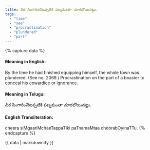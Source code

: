 ```yaml
---
title: చీర సింగారించేటప్పటికి పట్నమంతా చూరబోయినట్టు.
tags:
  - "time"
  - "see"
  - "procrastination"
  - "plundered"
  - "part"
---
```


{% capture data %}
#### Meaning in English:
By the time he had finished equipping himself, the whole town was plundered.
(See no. 2069.)
Procrastination on the part of a boaster to conceal his cowardice or ignorance.

#### Meaning in Telugu:
చీర సింగారించేటప్పటికి పట్నమంతా చూరబోయినట్టు.

#### English Transliteration:
cheera siMgaariMchaeTappaTiki paTnamaMtaa choorabOyinaTTu.
{% endcapture %}

<div class="notice">{{ data | markdownify }}</div>

